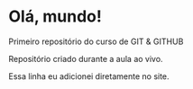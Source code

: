 # Olá, mundo!
 Primeiro repositório do curso de GIT & GITHUB

Repositório criado durante a aula ao vivo.

Essa linha  eu adicionei diretamente no site.
